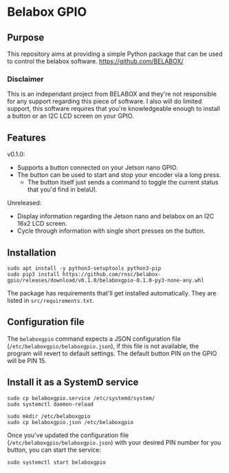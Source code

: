 # Belabox GPIO

## Purpose

This repository aims at providing a simple Python package that can be used to control the belabox software.
<https://github.com/BELABOX/>

### Disclaimer

This is an independant project from BELABOX and they're not responsible for any support regarding this piece of software.
I also will do limited support, this software requires that you're knowledgeable enough to install a button or an I2C LCD screen on your GPIO.

## Features

v0.1.0:

* Supports a button connected on your Jetson nano GPIO.
* The button can be used to start and stop your encoder via a long press.
  * The button itself just sends a command to toggle the current status that you'd find in belaUI.

Unreleased:

* Display information regarding the Jetson nano and belabox on an I2C 16x2 LCD screen.
* Cycle through information with single short presses on the button.

## Installation

```shell
sudo apt install -y python3-setuptools python3-pip
sudo pip3 install https://github.com/rnsc/belabox-gpio/releases/download/v0.1.0/belaboxgpio-0.1.0-py3-none-any.whl
```

The package has requirements that'll get installed automatically.
They are listed in `src/requirements.txt`.

## Configuration file

The `belaboxgpio` command expects a JSON configuration file (`/etc/belaboxgpio/belaboxgpio.json`), if this file is not available, the program will revert to default settings.
The default button PIN on the GPIO will be PIN 15.

## Install it as a SystemD service

```shell
sudo cp belaboxgpio.service /etc/systemd/system/
sudo systemctl daemon-reload

sudo mkdir /etc/belaboxgpio
sudo cp belaboxgpio.json /etc/belaboxgpio
```

Once you've updated the configuration file (`/etc/belaboxgpio/belaboxgpio.json`) with your desired PIN number for you button, you can start the service:

```shell
sudo systemctl start belaboxgpio
```
